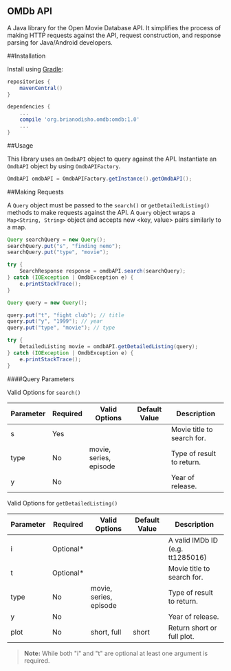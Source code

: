 OMDb API
---------------

A Java library for the Open Movie Database API.  It simplifies the process of making HTTP requests against the API, request construction, and response parsing for Java/Android developers.

##Installation

Install using [Gradle](http://gradle.org/):

```groovy
repositories {
    mavenCentral()
}

dependencies {
    ...
    compile 'org.brianodisho.omdb:omdb:1.0'
    ...
}
```



##Usage

This library uses an `OmdbAPI` object to query against the API. Instantiate an `OmdbAPI` object by using `OmdbAPIFactory`.
         
```java       
OmdbAPI omdbAPI = OmdbAPIFactory.getInstance().getOmdbAPI();
```




##Making Requests

A `Query` object must be passed to the `search()` or `getDetailedListing()` methods to make requests against the API.  A `Query` object wraps a `Map<String, String>` object and accepts new <key, value> pairs similarly to a map.

```java
Query searchQuery = new Query();
searchQuery.put("s", "finding nemo");
searchQuery.put("type", "movie");

try {
	SearchResponse response = omdbAPI.search(searchQuery);
} catch (IOException | OmdbException e) {
	e.printStackTrace();
}
```

```java
Query query = new Query();

query.put("t", "fight club"); // title
query.put("y", "1999"); // year
query.put("type", "movie"); // type

try {
	DetailedListing movie = omdbAPI.getDetailedListing(query);
} catch (IOException | OmdbException e) {
	e.printStackTrace();
}
```
####Query Parameters

Valid Options for `search()`

| Parameter | Required | Valid Options | Default Value |	Description |
| --- | --- | --- | --- | --- |
| s | Yes | <empty> | <empty> | Movie title to search for. |
|type | No | movie, series, episode	| <empty> | Type of result to return. |
| y | No | <empty> | <empty> | Year of release. |

Valid Options for `getDetailedListing()`

| Parameter | Required | Valid Options | Default Value |	Description |
| --- | --- | --- | --- | --- |
| i	| Optional*	| <empty> | <empty> | A valid IMDb ID (e.g. tt1285016) |
| t | Optional* | <empty> | <empty> | Movie title to search for. |
|type | No | movie, series, episode	| <empty> | Type of result to return. |
| y | No | <empty> | <empty> | Year of release. |
| plot | No | short, full |	short | Return short or full plot. |

> **Note:** While both "i" and "t" are optional at least one argument is required.
